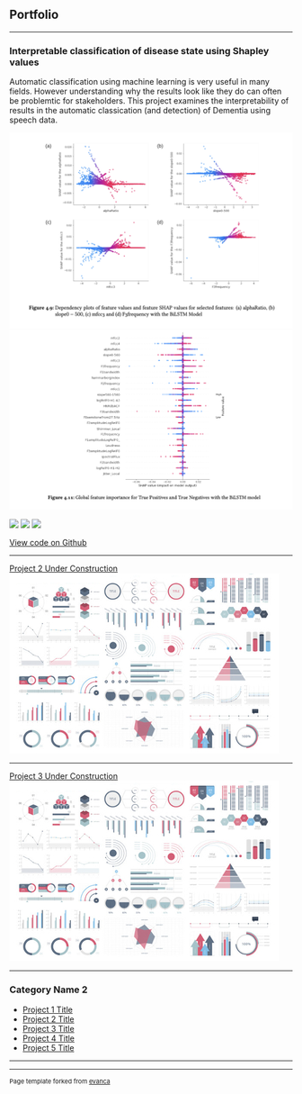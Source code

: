 ## Portfolio

---

### Interpretable classification of disease state using Shapley values 

Automatic classification using machine learning is very useful in many fields. However understanding why the results look like they do can often be problemtic for stakeholders. This project examines the interpretability of results in the automatic classication (and detection) of Dementia using speech data.

<img src="images/example_dependency.png?raw=true"/>

<img src="images/example_features.png?raw=true"/>

[![](https://img.shields.io/badge/Python-white?logo=Python)](#) 
[![](https://img.shields.io/badge/PyTorch-white?logo=pytorch)](#) 
[![](https://img.shields.io/badge/SHAP-white?logo=SHAP)](#)

[View code on Github](https://github.com/kheitm/XAI_Acoustic_Features)

---
[Project 2 Under Construction](/pdf/sample_presentation.pdf)
<img src="images/dummy_thumbnail.jpg?raw=true"/>

---
[Project 3 Under Construction](http://example.com/)
<img src="images/dummy_thumbnail.jpg?raw=true"/>

---

### Category Name 2

- [Project 1 Title](http://example.com/)
- [Project 2 Title](http://example.com/)
- [Project 3 Title](http://example.com/)
- [Project 4 Title](http://example.com/)
- [Project 5 Title](http://example.com/)

---




---
<p style="font-size:11px">Page template forked from <a href="https://github.com/evanca/quick-portfolio">evanca</a></p>
<!-- Remove above link if you don't want to attibute -->
